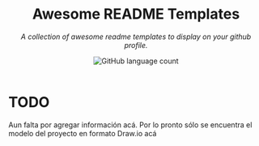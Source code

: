 <h1 align="center">Awesome README Templates</h1>
<p align="center"><i>A collection of awesome readme templates to display on your github profile.</i></p>
<div align="center">
<img alt="GitHub language count" src="https://img.shields.io/github/languages/count/nicolas-parrado/escalab-spring-proyecto-final?style=plastic">
</div>
<br>



# TODO
Aun falta por agregar información acá. Por lo pronto sólo se encuentra el modelo del proyecto en formato Draw.io acá
